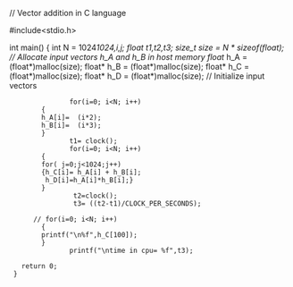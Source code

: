 
// Vector addition in C language

#include<stdio.h>
 
int main()
    {
                   int N = 1024*1024,i,j;
		   float t1,t2,t3;
                   size_t size = N * sizeof(float);
                   // Allocate input vectors h_A and h_B in host memory
                   float* h_A = (float*)malloc(size);
                   float* h_B = (float*)malloc(size);
		   float* h_C = (float*)malloc(size);
		   float* h_D = (float*)malloc(size);
                   // Initialize input vectors

                   for(i=0; i<N; i++)
			{
			h_A[i]=  (i*2);
			h_B[i]=  (i*3);
			}	
                   t1= clock();
                   for(i=0; i<N; i++)
			{
			for( j=0;j<1024;j++)
			{h_C[i]= h_A[i] + h_B[i];
			 h_D[i]=h_A[i]*h_B[i];}
			}	
                    t2=clock();
                    t3= ((t2-t1)/CLOCK_PER_SECONDS);
                    
		  // for(i=0; i<N; i++)
			{
			printf("\n%f",h_C[100]);
			}
                   printf("\ntime in cpu= %f",t3);

       return 0;              
     }
